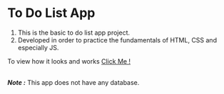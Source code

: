 # To Do List App
1) This is the basic to do list app project.
2) Developed in order to practice the fundamentals of HTML, CSS and especially JS.


To view how it looks and works 
[Click Me !](https://js-practice-projects.vercel.app/)
<br/>
<br/>

**_Note :_** This app does not have any database.